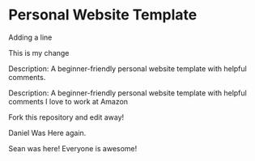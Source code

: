# Personal Website Template
Adding a line

This is my change

Description: A beginner-friendly personal website template with helpful comments.

Description: A beginner-friendly personal website template with helpful comments
I love to work at Amazon

Fork this repository and edit away!

Daniel Was Here again.

Sean was here! Everyone is awesome! 
